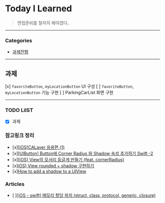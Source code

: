 # Today I Learned
> 면접준비를 철저히 해야겠다..

---

### Categories
- [과제전형](#과제)

---

## 과제
[x] `favoriteButton`, `myLocationButton` UI 구성
[ ] `favoriteButton`, `myLocationButton` 기능 구현
[ ] ParkingCarList 화면 구현

---

### TODO LiIST
- [x] 과제

### 참고링크 정리
- [x][[iOS]CALayer 응용편 (1)](https://velog.io/@yongchul/iOSCALayer-응용편-1)
- [x][[UIButton] Button에 Corner Radius 와 Shadow 속성 추가하기 Swift -2](https://tong94.tistory.com/10)
- [x][[iOS] View의 모서리 둥글게 만들기 (feat. cornerRadius)](https://velog.io/@loganberry/iOS-View의-모서리-둥글게-만들기-feat.-cornerRadius)
- [x][iOS) View rounded + shadow 구현하기](https://woongsios.tistory.com/54)
- [x][How to add a shadow to a UIView](https://www.hackingwithswift.com/example-code/uikit/how-to-add-a-shadow-to-a-uiview)

### Articles
- [ ][[iOS - swift] 메모리 할당 위치 (struct, class, protocol, generic, closure)](https://ios-development.tistory.com/994)